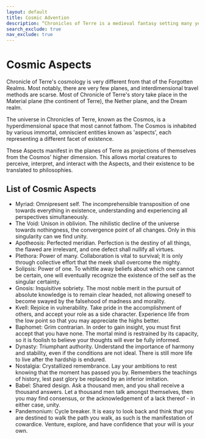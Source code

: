 ```yaml
---
layout: default
title: Cosmic Advention
description: “Chronicles of Terre is a medieval fantasy setting many years in the writing.”
search_exclude: true
nav_exclude: true
---
```


# Cosmic Aspects

Chronicle of Terre's cosmology is very different from that of the Forgotten Realms. Most notably, there are very few planes, and interdimensional travel methods are scarse. Most of Chronicle of Terre's story take place in the Material plane (the continent of Terre), the Nether plane, and the Dream realm.

The universe in Chronicles of Terre, known as the Cosmos, is a hyperdimensional space that most cannot fathom. The Cosmos is inhabited by various immortal, omniscient entities known as 'aspects', each representing a different facet of existence.

These Aspects manifest in the planes of Terre as projections of themselves from the Cosmos' higher dimension. This allows mortal creatures to perceive, interpret, and interact with the Aspects, and their existence to be translated to philosophies.

## List of Cosmic Aspects

- Myriad: Omnipresent self. The incomprehensible transposition of one towards everything in existence, understanding and experiencing all perspectives simultaneously.
- The Void: Unison in oblivion. The nihilistic decline of the universe towards nothingness, the convergence point of all changes. Only in this singularity can we find unity.
- Apotheosis: Perfected meridian. Perfection is the destiny of all things, the flawed are irrelevant, and one defect shall nullify all virtues.
- Plethora: Power of many. Collaboration is vital to survival; It is only through collective effort that the meek shall overcome the mighty.
- Solipsis: Power of one. To whittle away beliefs about which one cannot be certain, one will eventually recognize the existence of the self as the singular certainty.
- Gnosis: Inquisitive sobriety. The most noble merit in the pursuit of absolute knowledge is to remain clear headed, not allowing oneself to become swayed by the falsehood of madness and morality.
- Kvell: Rejoice in vulnerability. Take pride in the accomplishment of others, and accept your role as a side character. Experience life from the low point so that you may appreciate the highs better.
- Baphomet: Grim contrarian. In order to gain insight, you must first accept that you have none. The mortal mind is restrained by its capacity, so it is foolish to believe your thoughts will ever be fully informed.
- Dynasty: Triumphant authority. Understand the importance of harmony and stability, even if the conditions are not ideal. There is still more life to live after the hardship is endured.
- Nostalgia: Crystallized remembrance. Lay your ambitions to rest knowing that the moment has passed you by. Remembers the teachings of history, lest past glory be replaced by an inferior imitation.
- Babel: Shared design. Ask a thousand men, and you shall receive a thousand answers. Let a thousand men talk amongst themselves, then you may find consensus, or the acknowledgement of a lack thereof - in either case, unity.
- Pandemonium: Cycle breaker. It is easy to look back and think that you are destined to walk the path you walk, as such is the manifestation of cowardice. Venture, explore, and have confidence that your will is your own.  